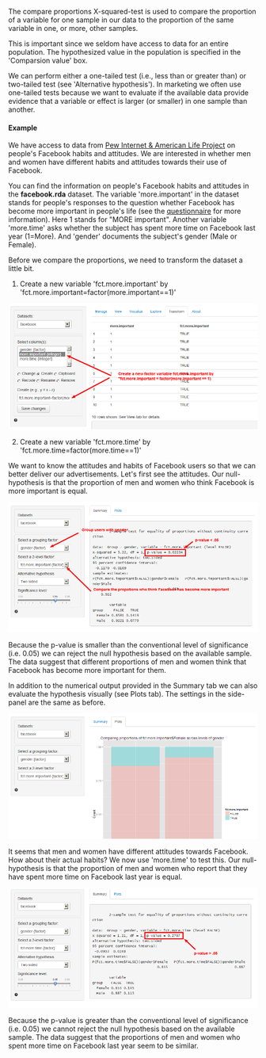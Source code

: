 The compare proportions X-squared-test is used to compare the proportion of a variable for one sample in our data to the proportion of the same variable in one, or more, other samples. 

This is important since we seldom have access to data for an entire population. The hypothesized value in the population is specified in the 'Comparsion value' box. 

We can perform either a one-tailed test (i.e., less than or greater than) or two-tailed test (see 'Alternative hypothesis'). In marketing we often use one-tailed tests because we want to evaluate if the available data provide evidence that a variable or effect is larger (or smaller) in one sample than another.

#### Example

We have access to data from [Pew Internet & American Life Project](http://www.pewinternet.org/Shared-Content/Data-Sets/2012/December-2012--Facebook-%28omnibus%29.aspx) on people's Facebook habits and attitudes. We are interested in whether men and women have different habits and attitudes towards their use of Facebook. 

You can find the information on people's Facebook habits and attitudes in the __facebook.rda__ dataset. The variable 'more.important' in the dataset stands for people's responses to the question whether Facebook has become more important in people's life (see the [questionnaire](http://www.pewinternet.org/~/media/Files/Data%20Sets/2012/Omnibus_Dec_2012_Quest.docx) for more information). Here 1 stands for "MORE important". Another variable 'more.time' asks whether the subject has spent more time on Facebook last year (1=More). And 'gender' documents the subject's gender (Male or Female).

Before we compare the proportions, we need to transform the dataset a little bit. 

1) Create a new variable 'fct.more.important' by 'fct.more.important=factor(more.important==1)'

![Compare proportions - Transform12](figures/CompareProportionsTransform.png)

2) Create a new variable 'fct.more.time' by 'fct.more.time=factor(more.time==1)'


We want to know the attitudes and habits of Facebook users so that we can better deliver our advertisements. Let's first see the attitudes. Our null-hypothesis is that the proportion of men and women who think Facebook is more important is equal. 

![Compare proportions - summary](figures/CompareProportionsSummary.png)

Because the p-value is smaller than the conventional level of significance (i.e. 0.05) we can reject the null hypothesis based on the available sample. The data suggest that different proportions of men and women think that Facebook has become more important for them.

In addition to the numerical output provided in the Summary tab we can also evaluate the hypothesis visually (see Plots tab). The settings in the side-panel are the same as before. 

![Compare proportions - plots](figures/CompareProportionsPlots.png)

It seems that men and women have different attitudes towards Facebook. How about their actual habits? We now use 'more.time' to test this. Our null-hypothesis is that the proportion of men and women who report that they have spent more time on Facebook last year is equal. 

![Compare proportions - moretime](figures/CompareProportionsMoretime.png)

Because the p-value is greater than the conventional level of significance (i.e. 0.05) we cannot reject the null hypothesis based on the available sample. The data suggest that the proportions of men and women who spent more time on Facebook last year seem to be similar.
